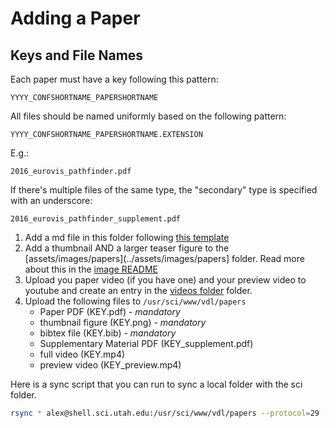 # Adding a Paper

## Keys and File Names

Each paper must have a key following this pattern:

```
YYYY_CONFSHORTNAME_PAPERSHORTNAME
```

All files should be named uniformly based on the following pattern: 

```
YYYY_CONFSHORTNAME_PAPERSHORTNAME.EXTENSION
```
E.g.:
```
2016_eurovis_pathfinder.pdf
```
If there's multiple files of the same type, the "secondary" type is specified with an underscore:
```
2016_eurovis_pathfinder_supplement.pdf
```


 1. Add a md file in this folder following [this template](2016_eurovis_pathfinder.md)
 2. Add a thumbnail AND a larger teaser figure to the [assets/images/papers](../assets/images/papers] folder. Read more about this in the [image README](../assets/images/papers/README.md)
 3. Upload you paper video (if you have one) and your preview video to youtube and create an entry in the [videos folder](../_videos) folder.
 4. Upload the following files to `/usr/sci/www/vdl/papers`
    * Paper PDF (KEY.pdf) - *mandatory*
    * thumbnail figure (KEY.png) - *mandatory*
    * bibtex file (KEY.bib) - *mandatory*    
    * Supplementary Material PDF (KEY_supplement.pdf)
    * full video (KEY.mp4)
    * preview video (KEY_preview.mp4)
    
Here is a sync script that you can run to sync a local folder with the sci folder. 
```bash
rsync * alex@shell.sci.utah.edu:/usr/sci/www/vdl/papers --protocol=29 -r
```
 